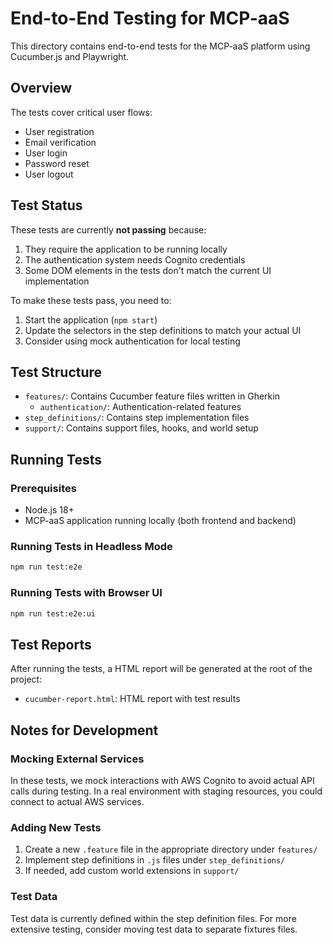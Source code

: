 # End-to-End Testing for MCP-aaS

This directory contains end-to-end tests for the MCP-aaS platform using Cucumber.js and Playwright.

## Overview

The tests cover critical user flows:
- User registration
- Email verification
- User login
- Password reset
- User logout

## Test Status

These tests are currently **not passing** because:

1. They require the application to be running locally
2. The authentication system needs Cognito credentials
3. Some DOM elements in the tests don't match the current UI implementation

To make these tests pass, you need to:
1. Start the application (`npm start`)
2. Update the selectors in the step definitions to match your actual UI
3. Consider using mock authentication for local testing

## Test Structure

- `features/`: Contains Cucumber feature files written in Gherkin
  - `authentication/`: Authentication-related features
- `step_definitions/`: Contains step implementation files
- `support/`: Contains support files, hooks, and world setup

## Running Tests

### Prerequisites

- Node.js 18+
- MCP-aaS application running locally (both frontend and backend)

### Running Tests in Headless Mode

```bash
npm run test:e2e
```

### Running Tests with Browser UI

```bash
npm run test:e2e:ui
```

## Test Reports

After running the tests, a HTML report will be generated at the root of the project:
- `cucumber-report.html`: HTML report with test results

## Notes for Development

### Mocking External Services

In these tests, we mock interactions with AWS Cognito to avoid actual API calls during testing. In a real environment with staging resources, you could connect to actual AWS services.

### Adding New Tests

1. Create a new `.feature` file in the appropriate directory under `features/`
2. Implement step definitions in `.js` files under `step_definitions/`
3. If needed, add custom world extensions in `support/`

### Test Data

Test data is currently defined within the step definition files. For more extensive testing, consider moving test data to separate fixtures files.